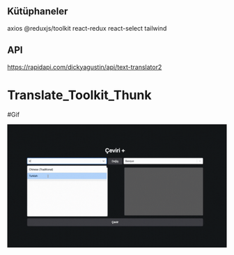 ## Kütüphaneler

axios
@reduxjs/toolkit
react-redux
react-select
tailwind

## API

https://rapidapi.com/dickyagustin/api/text-translator2
# Translate_Toolkit_Thunk

#Gif 

<img src="screen.gif"/>
